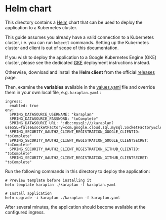 # Helm chart

This directory contains a [Helm](https://helm.sh) chart that can be used to deploy the application to a Kubernetes cluster.

This guide assumes you already have a valid connection to a Kubernetes cluster, i.e. you can run `kubectl` commands. Setting up the Kubernetes cluster and client is out of scope of this documentation.

If you wish to deploy the application to a Google Kubernetes Engine (GKE) cluster, please see the dedicated [GKE](../gcp/gke) deployment instructions instead.

Otherwise, download and install the **Helm client** from the official [releases](https://github.com/helm/helm/releases) page.

Then, examine the **variables** available in the [values.yaml](karaplan/values.yaml) file and override them in your own local file, e.g. `karaplan.yaml` :

    ingress:
      enabled: true
    env:
      SPRING_DATASOURCE_USERNAME: "karaplan"
      SPRING_DATASOURCE_PASSWORD: "toComplete"
      SPRING_DATASOURCE_URL: "jdbc:mysql:///karaplan?useSSL=false&socketFactory=com.google.cloud.sql.mysql.SocketFactory&cloudSqlInstance=toComplete"
      SPRING_SECURITY_OAUTH2_CLIENT_REGISTRATION_GOOGLE_CLIENTID: "toComplete"
      SPRING_SECURITY_OAUTH2_CLIENT_REGISTRATION_GOOGLE_CLIENTSECRET: "toComplete"
      SPRING_SECURITY_OAUTH2_CLIENT_REGISTRATION_GITHUB_CLIENTID: "toComplete"
      SPRING_SECURITY_OAUTH2_CLIENT_REGISTRATION_GITHUB_CLIENTSECRET: "toComplete"

Run the following commands in this directory to deploy the application:

    # Preview template before installing it
    helm template karaplan ./karaplan -f karaplan.yaml

    # Install application
    helm upgrade -i karaplan ./karaplan -f karaplan.yaml

After several minutes, the application should become available at the configured ingress.
